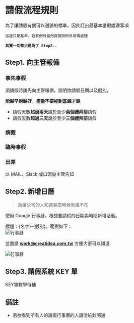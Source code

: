 # 請假流程規則

為了讓請假有個可以遵循的標準，因此訂出最基本請假處理事項

`這邊只是基本，若有例外當然就按照例外常情處理`

**`其實一切都只是為了 Step2..`**

## Step1. 向主管報備

### 事先事假

須請假時請先向主管報備，說明欲請假日期以及假別，

**能越早說越好，盡量不要拖到底線才說**

- 請假天數**超過兩天**請於至少**兩個禮拜前**請假
- 請假天數**超過三天**請於至少**三個禮拜前**請假

### 病假

### 臨時事假

### 出差

以 MAIL、Slack 或口頭向主管告知

## Step2. 新增日曆

> 為讓公司的人知道甚麼時候有誰不在

使用 Google 行事曆，根據要請假的日期與時間新增活動。

標題：{名字}-{假別}，範例如下：
<br/>
![行事曆](http://imgur.com/vPGfkUY.png)

並邀請 **work@creatidea.com.tw** 方便大家可以知道

![行事曆](http://imgur.com/XiBO5ih.png)

## Step3. 請假系統 KEY 單

KEY單教學待補

## 備註

 - 若欲看到所有人的請假行事曆的人請洽紙鈔開通

